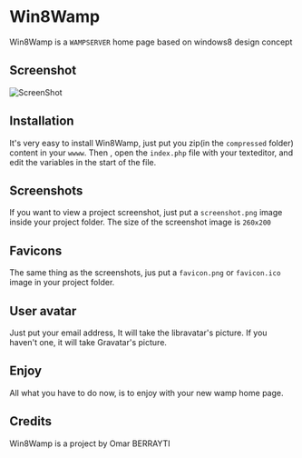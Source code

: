 Win8Wamp
======

Win8Wamp is a `WAMPSERVER` home page based on windows8 design concept

Screenshot
-------------

![ScreenShot](screenshot.jpg)

Installation
-------------

It's very easy to install Win8Wamp, just put you zip(in the `compressed` folder) content in your `wwww`.
Then , open the `index.php` file with your texteditor, and edit the variables in the start of the file.

Screenshots
-------------

If you want to view a project screenshot, just put a `screenshot.png` image inside your project folder.
The size of the screenshot image is `260x200`

Favicons
-------------

The same thing as the screenshots, jus put a `favicon.png` or `favicon.ico` image in your project folder.

User avatar
-------------

Just put your email address, It will take the libravatar's picture. If you haven't one, it will take Gravatar's picture.

Enjoy
-------------

All what you have to do now, is to enjoy with your new wamp home page.

Credits
-------

Win8Wamp is a project by Omar BERRAYTI
